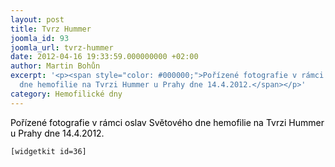```yaml
---
layout: post
title: Tvrz Hummer
joomla_id: 93
joomla_url: tvrz-hummer
date: 2012-04-16 19:33:59.000000000 +02:00
author: Martin Bohůn
excerpt: '<p><span style="color: #000000;">Pořízené fotografie v rámci oslav Světového
  dne hemofilie na Tvrzi Hummer u Prahy dne 14.4.2012.</span></p>'
category: Hemofilické dny
---
```

<p><span style="color: #000000;">Pořízené fotografie v rámci oslav Světového dne hemofilie na Tvrzi Hummer u Prahy dne 14.4.2012.</span></p>

<p><code>[widgetkit id=36]</code></p>
